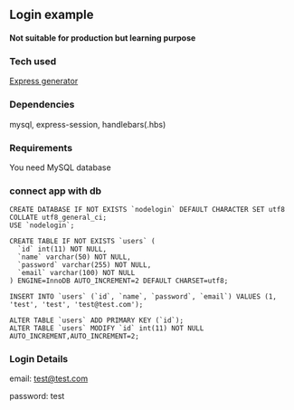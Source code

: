 ## Login example 
#### Not suitable for production but learning purpose

### Tech used
[Express generator](https://expressjs.com/en/starter/generator.html)

### Dependencies
mysql, express-session, handlebars(.hbs)

### Requirements 
You need MySQL database

### connect app with db

```
CREATE DATABASE IF NOT EXISTS `nodelogin` DEFAULT CHARACTER SET utf8 COLLATE utf8_general_ci;
USE `nodelogin`;
 
CREATE TABLE IF NOT EXISTS `users` (
  `id` int(11) NOT NULL,
  `name` varchar(50) NOT NULL,
  `password` varchar(255) NOT NULL,
  `email` varchar(100) NOT NULL
) ENGINE=InnoDB AUTO_INCREMENT=2 DEFAULT CHARSET=utf8;
 
INSERT INTO `users` (`id`, `name`, `password`, `email`) VALUES (1, 'test', 'test', 'test@test.com');
 
ALTER TABLE `users` ADD PRIMARY KEY (`id`);
ALTER TABLE `users` MODIFY `id` int(11) NOT NULL AUTO_INCREMENT,AUTO_INCREMENT=2;
```

### Login Details

email: test@test.com

password: test

